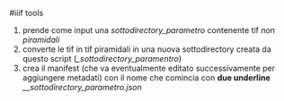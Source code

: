 #iiif tools


 1. prende come input una *sottodirectory_parametro* contenente tif *non piramidali*
 2. converte le tif in tif piramidali in una nuova sottodirectory creata da questo script (*_sottodirectory_paramentro*)
 3. crea il manifest (che va eventualmente editato successivamente per aggiungere metadati) con il nome che comincia con **due underline** *__sottodirectory_parametro.json* 

